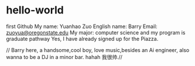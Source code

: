 # hello-world
first Github
My name: Yuanhao Zuo  English name: Barry
Email: zuoyua@oregonstate.edu
My major: computer science and my program is graduate pathway 
Yes, I have already signed up for the Piazza.

// Barry here, a handsome,cool boy, love music,besides an Ai engineer, 
also wanna to be a DJ in a minor bar. hahah 
我很帅.//

